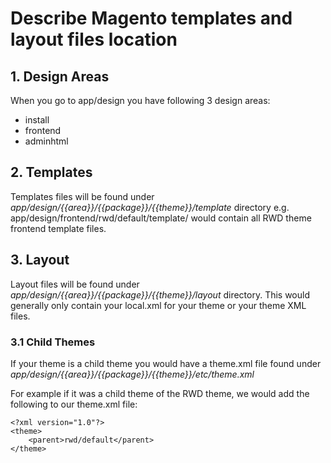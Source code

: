 # Describe Magento templates and layout files location

## 1. Design Areas

When you go to app/design you have following 3 design areas:

- install
- frontend
- adminhtml


## 2. Templates

Templates files will be found under *app/design/{{area}}/{{package}}/{{theme}}/template* directory e.g. app/design/frontend/rwd/default/template/ would contain all RWD theme frontend template files.


## 3. Layout

Layout files will be found under *app/design/{{area}}/{{package}}/{{theme}}/layout* directory.
This would generally only contain your local.xml for your theme or your theme XML files.


### 3.1 Child Themes

If your theme is a child theme you would have a theme.xml file found under *app/design/{{area}}/{{package}}/{{theme}}/etc/theme.xml*

For example if it was a child theme of the RWD theme, we would add the following to our theme.xml file:

    <?xml version="1.0"?>
    <theme>
        <parent>rwd/default</parent>
    </theme>

